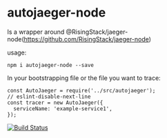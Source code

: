 # autojaeger-node

Is a wrapper around @RisingStack/jaeger-node(https://github.com/RisingStack/jaeger-node)

usage:
```
npm i autojaeger-node --save
```

In your bootstrapping file or the file you want to trace:
```
const AutoJaeger = require('../src/autojaeger');
// eslint-disable-next-line
const tracer = new AutoJaeger({
  serviceName: 'example-service1',
});
```


[![Build Status](https://travis-ci.org/avenda/autojaeger-node.svg?branch=master)](https://travis-ci.org/avenda/autojaeger-node)

